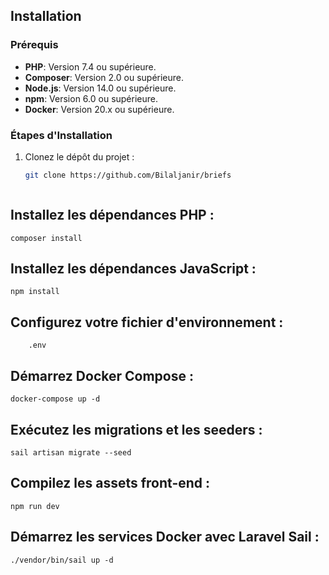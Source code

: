 
## Installation

### Prérequis

- **PHP**: Version 7.4 ou supérieure.
- **Composer**: Version 2.0 ou supérieure.
- **Node.js**: Version 14.0 ou supérieure.
- **npm**: Version 6.0 ou supérieure.
- **Docker**: Version 20.x ou supérieure.

### Étapes d'Installation

1. Clonez le dépôt du projet :
   ```bash
   git clone https://github.com/Bilaljanir/briefs



## Installez les dépendances PHP :

    composer install

## Installez les dépendances JavaScript :

    npm install

## Configurez votre fichier d'environnement :

        .env
## Démarrez Docker Compose :

    docker-compose up -d

## Exécutez les migrations et les seeders :

    sail artisan migrate --seed


## Compilez les assets front-end :

    npm run dev

## Démarrez les services Docker avec Laravel Sail :

    ./vendor/bin/sail up -d

